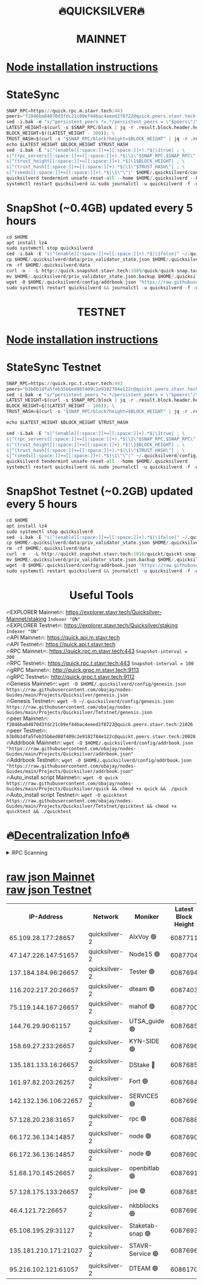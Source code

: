 <h1 align="center"> 🔥QUICKSILVER🔥</h1>

<h1 align="center"> MAINNET</h1>

[Node installation instructions](https://github.com/obajay/nodes-Guides/tree/main/Projects/Quicksilver)
=

# StateSync
```python
SNAP_RPC=https://quick.rpc.m.stavr.tech:443
peers="f2846ba84070d3fdc21c09ef44bac4eeed2f8722@quick.peers.stavr.tech:21026"
sed -i.bak -e "s/^persistent_peers *=.*/persistent_peers = \"$peers\"/" $HOME/.quicksilverd/config/config.toml
LATEST_HEIGHT=$(curl -s $SNAP_RPC/block | jq -r .result.block.header.height); \
BLOCK_HEIGHT=$((LATEST_HEIGHT - 300)); \
TRUST_HASH=$(curl -s "$SNAP_RPC/block?height=$BLOCK_HEIGHT" | jq -r .result.block_id.hash)
echo $LATEST_HEIGHT $BLOCK_HEIGHT $TRUST_HASH
sed -i.bak -E "s|^(enable[[:space:]]+=[[:space:]]+).*$|\1true| ; \
s|^(rpc_servers[[:space:]]+=[[:space:]]+).*$|\1\"$SNAP_RPC,$SNAP_RPC\"| ; \
s|^(trust_height[[:space:]]+=[[:space:]]+).*$|\1$BLOCK_HEIGHT| ; \
s|^(trust_hash[[:space:]]+=[[:space:]]+).*$|\1\"$TRUST_HASH\"| ; \
s|^(seeds[[:space:]]+=[[:space:]]+).*$|\1\"\"|" $HOME/.quicksilverd/config/config.toml
quicksilverd tendermint unsafe-reset-all --home $HOME/.quicksilverd --keep-addr-book
systemctl restart quicksilverd && sudo journalctl -u quicksilverd -f -o cat
```

# SnapShot (~0.4GB) updated every 5 hours
```python
cd $HOME
apt install lz4
sudo systemctl stop quicksilverd
sed -i.bak -E "s|^(enable[[:space:]]+=[[:space:]]+).*$|\1false|" ~/.quicksilverd/config/config.toml
cp $HOME/.quicksilverd/data/priv_validator_state.json $HOME/.quicksilverd/priv_validator_state.json.backup
rm -rf $HOME/.quicksilverd/data
curl -o - -L http://quick.snapshot.stavr.tech:1009/quick/quick-snap.tar.lz4 | lz4 -c -d - | tar -x -C $HOME/.quicksilverd --strip-components 2
mv $HOME/.quicksilverd/priv_validator_state.json.backup $HOME/.quicksilverd/data/priv_validator_state.json
wget -O $HOME/.quicksilverd/config/addrbook.json "https://raw.githubusercontent.com/obajay/nodes-Guides/main/Projects/Quicksilver/addrbook.json"
sudo systemctl restart quicksilverd && journalctl -u quicksilverd -f -o cat
```

<h1 align="center"> TESTNET</h1>

[Node installation instructions](https://github.com/obajay/nodes-Guides/tree/main/Projects/Quicksilver/Tetstnet)
=

# StateSync Testnet
```python
SNAP_RPC=https://quick.rpc.t.stavr.tech:443
peers="b3b0b1dfa5feb35b6ed88f409c2e9182784e122c@quickt.peers.stavr.tech:20026"
sed -i.bak -e "s/^persistent_peers *=.*/persistent_peers = \"$peers\"/" $HOME/.quicksilverd/config/config.toml
LATEST_HEIGHT=$(curl -s $SNAP_RPC/block | jq -r .result.block.header.height); \
BLOCK_HEIGHT=$((LATEST_HEIGHT - 100)); \
TRUST_HASH=$(curl -s "$SNAP_RPC/block?height=$BLOCK_HEIGHT" | jq -r .result.block_id.hash)

echo $LATEST_HEIGHT $BLOCK_HEIGHT $TRUST_HASH

sed -i.bak -E "s|^(enable[[:space:]]+=[[:space:]]+).*$|\1true| ; \
s|^(rpc_servers[[:space:]]+=[[:space:]]+).*$|\1\"$SNAP_RPC,$SNAP_RPC\"| ; \
s|^(trust_height[[:space:]]+=[[:space:]]+).*$|\1$BLOCK_HEIGHT| ; \
s|^(trust_hash[[:space:]]+=[[:space:]]+).*$|\1\"$TRUST_HASH\"| ; \
s|^(seeds[[:space:]]+=[[:space:]]+).*$|\1\"\"|" ~/.quicksilverd/config/config.toml
quicksilverd tendermint unsafe-reset-all --home $HOME/.quicksilverd
systemctl restart quicksilverd && sudo journalctl -u quicksilverd -f -o cat

```

# SnapShot Testnet (~0.2GB) updated every 5 hours
```python
cd $HOME
apt install lz4
sudo systemctl stop quicksilverd
sed -i.bak -E "s|^(enable[[:space:]]+=[[:space:]]+).*$|\1false|" ~/.quicksilverd/config/config.toml
cp $HOME/.quicksilverd/data/priv_validator_state.json $HOME/.quicksilverd/priv_validator_state.json.backup
rm -rf $HOME/.quicksilverd/data
curl -o - -L http://quickt.snapshot.stavr.tech:1016/quickt/quickt-snap.tar.lz4 | lz4 -c -d - | tar -x -C $HOME/.quicksilverd --strip-components 2
mv $HOME/.quicksilverd/priv_validator_state.json.backup $HOME/.quicksilverd/data/priv_validator_state.json
wget -O $HOME/.quicksilverd/config/addrbook.json "https://raw.githubusercontent.com/obajay/nodes-Guides/main/Projects/Quicksilver/Tetstnet/addrbook.json"
sudo systemctl restart quicksilverd && journalctl -u quicksilverd -f -o cat
```
 <h1 align="center"> Useful Tools</h1>

🔥EXPLORER Mainnet🔥:        https://explorer.stavr.tech/Quicksilver-Mainnet/staking    `Indexer "ON"` \
🔥EXPLORER Testnet🔥:        https://explorer.stavr.tech/Quicksilver/staking	        `Indexer "ON"` \
🔥API Mainnet🔥: 			 https://quick.api.m.stavr.tech \
🔥API Testnet🔥: 			 https://quick.api.t.stavr.tech \
🔥RPC Mainnet🔥:             https://quick.rpc.m.stavr.tech:443              `Snapshot-interval = 300` \
🔥RPC Testnet🔥:             https://quick.rpc.t.stavr.tech:443              `Snapshot-interval = 100` \
🔥gRPC Mainnet🔥:                    http://quick.grpc.m.stavr.tech:9113 \
🔥gRPC Testnet🔥:                    http://quick.grpc.t.stavr.tech:9112 \
🔥Genesis Mainnet🔥: `wget -O $HOME/.quicksilverd/config/genesis.json https://raw.githubusercontent.com/obajay/nodes-Guides/main/Projects/Quicksilver/genesis.json` \
🔥Genesis Testnet🔥: `wget -O ~/.quicksilverd/config/genesis.json https://raw.githubusercontent.com/obajay/nodes-Guides/main/Projects/Quicksilver/Tetstnet/genesis.json` \
🔥peer Mainnet🔥:					 `f2846ba84070d3fdc21c09ef44bac4eeed2f8722@quick.peers.stavr.tech:21026` \
🔥peer Testnet🔥:					 `b3b0b1dfa5feb35b6ed88f409c2e9182784e122c@quickt.peers.stavr.tech:20026` \
🔥Addrbook Mainnet🔥:    ```wget -O $HOME/.quicksilverd/config/addrbook.json "https://raw.githubusercontent.com/obajay/nodes-Guides/main/Projects/Quicksilver/addrbook.json"``` \
🔥Addrbook Testnet🔥:    ```wget -O $HOME/.quicksilverd/config/addrbook.json "https://raw.githubusercontent.com/obajay/nodes-Guides/main/Projects/Quicksilver/addrbook.json"``` \
🔥Auto_install script Mainnet🔥: ```wget -O quick https://raw.githubusercontent.com/obajay/nodes-Guides/main/Projects/Quicksilver/quick && chmod +x quick && ./quick``` \
🔥Auto_install script Testnet🔥: ```wget -O quicktest https://raw.githubusercontent.com/obajay/nodes-Guides/main/Projects/Quicksilver/Tetstnet/quicktest && chmod +x quicktest && ./quicktest```

🔥[Decentralization Info](https://github.com/obajay/StateSync-snapshots/tree/main/Projects/Quicksilver/Decentralization)🔥
=

<details>
<summary>RPC Scanning</summary>

<h2 align="center"> We scan nodes in real time every 4 hours. And we provide the final result of RPC endpoints.
We cannot influence the operation of these nodes in any way. </h2>


```python
If Voting Power is higher than 0 --> then the Node is a validator of the network and may be subject to attack and be a potential threat to the chain.
```
```python
We marked such validators with a red symbol
```

</details>

[raw json Mainnet](https://rpc-check.quickm.stavr.tech/quickm/rpc-quickm-result.json) \
[raw json Testnet](https://github.com/obajay/StateSync-snapshots/tree/main/Projects/Quicksilver/Rpc-Check-Testnet)
=


<table><tr><th>IP-Address</th><th>Network</th><th>Moniker</th><th>Latest Block Height</th><th>Earliest Block Height</th><th>Catching Up</th><th>Tx Index</th><th>Voting Power</th><th>Scan Time</th></tr><tr><td>65.109.28.177:28657</td><td>quicksilver-2</td><td>AlxVoy 🟢</td><td>6087711</td><td>3562001</td><td>False</td><td>off</td><td>0</td><td>2024-02-22T18:17:51.480077446UTC</td></tr><tr><td>47.147.226.147:51657</td><td>quicksilver-2</td><td>Node15 🟢</td><td>6087704</td><td>5151648</td><td>False</td><td>off</td><td>0</td><td>2024-02-22T18:17:13.850306357UTC</td></tr><tr><td>137.184.184.96:26657</td><td>quicksilver-2</td><td>Tester 🟢</td><td>6087694</td><td>5550692</td><td>False</td><td>off</td><td>0</td><td>2024-02-22T18:16:20.507061771UTC</td></tr><tr><td>116.202.217.20:26657</td><td>quicksilver-2</td><td>dteam 🟢</td><td>6087403</td><td>5581001</td><td>False</td><td>on</td><td>0</td><td>2024-02-22T18:16:47.388916718UTC</td></tr><tr><td>75.119.144.167:26657</td><td>quicksilver-2</td><td>mahof 🟢</td><td>6087700</td><td>5654794</td><td>False</td><td>on</td><td>0</td><td>2024-02-22T18:16:56.000173477UTC</td></tr><tr><td>144.76.29.90:61157</td><td>quicksilver-2</td><td>UTSA_guide 🟢</td><td>6087685</td><td>5743301</td><td>False</td><td>on</td><td>0</td><td>2024-02-22T18:15:26.019648605UTC</td></tr><tr><td>158.69.27.233:26657</td><td>quicksilver-2</td><td>KYN-SIDE 🟢</td><td>6087696</td><td>5799001</td><td>False</td><td>on</td><td>0</td><td>2024-02-22T18:16:31.843889040UTC</td></tr><tr><td>135.181.133.16:26657</td><td>quicksilver-2</td><td>DStake 🔴</td><td>6087685</td><td>5807001</td><td>False</td><td>on</td><td>154670</td><td>2024-02-22T18:15:25.351268073UTC</td></tr><tr><td>161.97.82.203:26257</td><td>quicksilver-2</td><td>Fort 🟢</td><td>6087684</td><td>5863421</td><td>False</td><td>on</td><td>0</td><td>2024-02-22T18:15:22.784647457UTC</td></tr><tr><td>142.132.136.106:22657</td><td>quicksilver-2</td><td>SERVICES 🟢</td><td>6087698</td><td>5920001</td><td>False</td><td>on</td><td>0</td><td>2024-02-22T18:16:38.823797369UTC</td></tr><tr><td>57.128.20.238:31657</td><td>quicksilver-2</td><td>rpc 🟢</td><td>6087688</td><td>5940472</td><td>False</td><td>on</td><td>0</td><td>2024-02-22T18:15:45.666984790UTC</td></tr><tr><td>66.172.36.134:14857</td><td>quicksilver-2</td><td>node 🟢</td><td>6087690</td><td>5950756</td><td>False</td><td>on</td><td>0</td><td>2024-02-22T18:15:53.095578439UTC</td></tr><tr><td>66.172.36.136:14857</td><td>quicksilver-2</td><td>node 🟢</td><td>6087690</td><td>5950756</td><td>False</td><td>on</td><td>0</td><td>2024-02-22T18:15:54.023611737UTC</td></tr><tr><td>51.68.170.145:26657</td><td>quicksilver-2</td><td>openbitlab 🟢</td><td>6087691</td><td>5981220</td><td>False</td><td>on</td><td>0</td><td>2024-02-22T18:16:00.652764840UTC</td></tr><tr><td>57.128.175.133:26657</td><td>quicksilver-2</td><td>joe 🟢</td><td>6087685</td><td>6039778</td><td>False</td><td>on</td><td>0</td><td>2024-02-22T18:15:28.423595624UTC</td></tr><tr><td>46.4.121.72:26657</td><td>quicksilver-2</td><td>nkbblocks 🟢</td><td>6087696</td><td>6056301</td><td>False</td><td>on</td><td>0</td><td>2024-02-22T18:16:29.170903404UTC</td></tr><tr><td>65.108.195.29:31127</td><td>quicksilver-2</td><td>Staketab-snap 🟢</td><td>6087693</td><td>6075001</td><td>False</td><td>off</td><td>0</td><td>2024-02-22T18:16:13.366782248UTC</td></tr><tr><td>135.181.210.171:21027</td><td>quicksilver-2</td><td>STAVR-Service 🟢</td><td>6087696</td><td>6085001</td><td>False</td><td>on</td><td>0</td><td>2024-02-22T18:16:34.217117684UTC</td></tr><tr><td>95.216.102.121:61057</td><td>quicksilver-2</td><td>DTEAM 🟢</td><td>6086170</td><td>6086001</td><td>False</td><td>on</td><td>0</td><td>2024-02-22T18:15:46.035118369UTC</td></tr></table>
